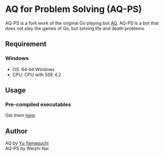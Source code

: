 # AQ for Problem Solving (AQ-PS)

AQ-PS is a fork work of the original Go playing bot [AQ](https://github.com/ymgaq/AQ). AQ-PS is a bot that does not play the games of Go, but solving life and death problems.  

## Requirement
### Windows
- OS: 64-bit Windows  
- CPU: CPU with SSE 4.2  

## Usage
### Pre-compiled executables
Get them [here](http://github.com/geovens/AQ-PS/releases).  

## Author
AQ by [Yu Yamaguchi](https://twitter.com/ymg_aq)  
AQ-PS by Weizhi Nai  

